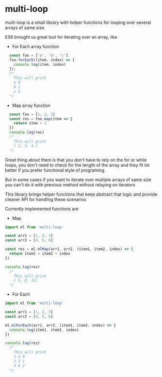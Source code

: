 # multi-loop

multi-loop is a small library with helper functions for looping over several arrays of same size

ES6 brought us great tool for iterating over an array, like 

- For Each array function

```javascript
  const foo = ['a', 'b', 'c']
  foo.forEach((item, index) => {
    console.log(item, index)
  });
  /* 
    This will print
    a 0
    b 1
    c 2
  */
```

- Map array function
```javascript
  const foo = [1, 2, 3]
  const res = foo.map(item => {
    return item + 1
  })
  console.log(res)
  /* 
    This will print
    [ 2, 3, 4 ]
  */
```
Great thing about them is that you don't have to rely on the for or while loops, you don't need to check for the length of the array and they fit lot better if you prefer functional style of programing.

But in some cases if you want to iterate over multiple arrays of same size you can't do it with previous method without relaying on iterators

This library brings helper functions that keep abstract that logic and provide cleaner API for handling these scenarios

Currently implemented functions are
- Map

```javascript
import ml from 'multi-loop'

const arr1 = [1, 2, 3]
const arr2 = [4, 5, 6]

const res = ml.mlMap(arr1, arr2, (item1, item2, index) => {
  return item1 + item2 + index
})

console.log(res)
  /* 
    This will print
    [ 5, 8, 11]
  */
```

- For Each

```javascript
import ml from 'multi-loop'

const arr1 = [1, 2, 3]
const arr2 = [4, 5, 6]

ml.mlForEach(arr1, arr2, (item1, item2, index) => {
  console.log(item1, item2, index)
})

console.log(res)
  /* 
    This will print
    1 4 0
    2 5 1
    3 6 2
  */
```

